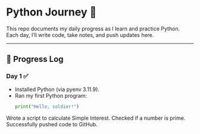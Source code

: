 # Python Journey 🚀

This repo documents my daily progress as I learn and practice Python.  
Each day, I’ll write code, take notes, and push updates here.

---

## 📅 Progress Log

### Day 1 ✅
- Installed Python (via pyenv 3.11.9).  
- Ran my first Python program:
  ```python
  print("Hello, soldier!")
Wrote a script to calculate Simple Interest.
Checked if a number is prime.
Successfully pushed code to GitHub.
